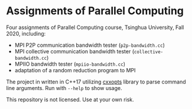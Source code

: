 # Assignments of Parallel Computing

Four assignments of Parallel Computing course, Tsinghua University, Fall 2020, including:

* MPI P2P communication bandwidth tester (`p2p-bandwidth.cc`)
* MPI collective communication bandwidth tester (`collective-bandwidth.cc`)
* MPIIO bandwidth tester (`mpiio-bandwidth.cc`)
* adaptation of a random reduction program to MPI

The project in written in C++17 utilizing [cxxopts](https://github.com/jarro2783/cxxopts) library to parse command line arguments. Run with `--help` to show usage.

This repository is not licensed. Use at your own risk.

